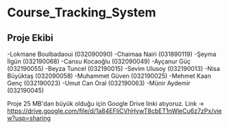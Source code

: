 # Course_Tracking_System
## Proje Ekibi
-Lokmane Boulbadaoui (032090090)
-Chaimaa Nairi (031890119)
-Şeyma İlgün (032190068)
-Cansu Kocaoğlu (032090049)
-Ayçanur Güç (032190055)
-Beyza Tuncel (032190015)
-Sevim Ulusoy (032190013)
-Nisa Büyüktaş (032090058)
-Muhammet Güven (032190025)
-Mehmet Kaan Genç (032190023)
-Umut Can Oral (032190063)
-Münir Aydemir (032190045)


Proje 25 MB'dan büyük olduğu için Google Drive linki atıyoruz. 
Link -> https://drive.google.com/file/d/1a84EFliCVhHywT8cbET1nWleCu6z7zPx/view?usp=sharing


